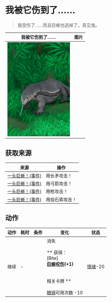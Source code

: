 # 我被它伤到了……  
> 我受伤了……而且巨蜥也逃掉了。真见鬼。  
  
  我被它伤到了……  |   图片   
 ----  |  ----:   
   |  <img decoding="async" src="Sprite/MonitorEvent.png" href="a.md" style="max-width:300px;max-height:300px;">   
  
## 获取来源  
来源  |  操作  
----  |  ----  
[一头巨蜥！(事件)](Event_MonitorFight.md)  |  用长矛攻击！  
[一头巨蜥！(事件)](Event_MonitorFight.md)  |  用弓箭攻击！  
[一头巨蜥！(事件)](Event_MonitorFight.md)  |  用枪攻击！  
[一头巨蜥！(事件)](Event_MonitorFight.md)  |  用投石索攻击！  
## 动作  
动作  |  耗时  |  条件  |  变化  |  状态  
----  |  ----  |  ----  |  ----  |  ----  
继续<br>  |  -  |    |  消失<br><br>** 获得： **<br>** [Bite] **<br>  [巨蜥咬伤](W_MonitorBite.md)(+1)<br><br><br>** 相关卡牌 **<br><br>[眼镜](Glasses.md)可用次数  -10  |  [情绪](Morale.md)-20  
